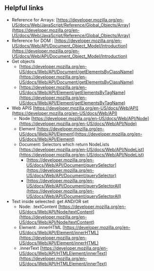 ## Helpful links

- Reference for Arrays: [https://developer.mozilla.org/en-US/docs/Web/JavaScript/Reference/Global_Objects/Array](https://developer.mozilla.org/en-US/docs/Web/JavaScript/Reference/Global_Objects/Array)
- Reference for DOM : [https://developer.mozilla.org/en-US/docs/Web/API/Document_Object_Model/Introduction](https://developer.mozilla.org/en-US/docs/Web/API/Document_Object_Model/Introduction)
- Get objects
  - [https://developer.mozilla.org/en-US/docs/Web/API/Document/getElementsByClassName](https://developer.mozilla.org/en-US/docs/Web/API/Document/getElementsByClassName)
  - [https://developer.mozilla.org/en-US/docs/Web/API/Element/getElementsByTagName](https://developer.mozilla.org/en-US/docs/Web/API/Element/getElementsByTagName)
- Web APIS [https://developer.mozilla.org/en-US/docs/Web/API](https://developer.mozilla.org/en-US/docs/Web/API)
  - Node [https://developer.mozilla.org/en-US/docs/Web/API/Node](https://developer.mozilla.org/en-US/docs/Web/API/Node)
  - Element [https://developer.mozilla.org/en-US/docs/Web/API/Element](https://developer.mozilla.org/en-US/docs/Web/API/Element)
  - Document:  Selectors which return NodeLists [https://developer.mozilla.org/en-US/docs/Web/API/NodeList](https://developer.mozilla.org/en-US/docs/Web/API/NodeList)
    - [https://developer.mozilla.org/en-US/docs/Web/API/Document/querySelector](https://developer.mozilla.org/en-US/docs/Web/API/Document/querySelector)
    - [https://developer.mozilla.org/en-US/docs/Web/API/Document/querySelectorAll](https://developer.mozilla.org/en-US/docs/Web/API/Document/querySelectorAll)
- Text inside seleected: get AND/OR set
  - Node: .textContent [https://developer.mozilla.org/en-US/docs/Web/API/Node/textContent](https://developer.mozilla.org/en-US/docs/Web/API/Node/textContent)
  - Element: .innerHTML [https://developer.mozilla.org/en-US/docs/Web/API/Element/innerHTML](https://developer.mozilla.org/en-US/docs/Web/API/Element/innerHTML)
  - .innerText [https://developer.mozilla.org/en-US/docs/Web/API/HTMLElement/innerText](https://developer.mozilla.org/en-US/docs/Web/API/HTMLElement/innerText)
